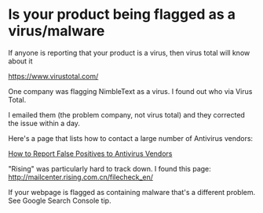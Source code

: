 ﻿# Is your product being flagged as a virus/malware

If anyone is reporting that your product is a virus, then virus total will know about it

https://www.virustotal.com/

One company was flagging NimbleText as a virus. I found out who via Virus Total.

I emailed them (the problem company, not virus total) and they corrected the issue within a day.

Here's a page that lists how to contact a large number of Antivirus vendors:

[How to Report False Positives to Antivirus Vendors](http://www.virus-removal-help.com/how-to-report-false-positives-to-antivirus-vendors/)

"Rising" was particularly hard to track down. I found this page: http://mailcenter.rising.com.cn/filecheck_en/

If your webpage is flagged as containing malware that's a different problem. See Google Search Console tip.
